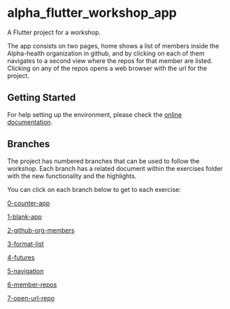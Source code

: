 # alpha_flutter_workshop_app

A Flutter project for a workshop.

The app consists on two pages, home shows a list of members inside the Alpha-health organization in github, and by clicking on each of them navigates to a second view where the repos for that member are listed. Clicking on any of the repos opens a web browser with the url for the project.

## Getting Started

For help setting up the environment, please check the [online documentation](https://flutter.io/docs/get-started/install/macos).

## Branches

The project has numbered branches that can be used to follow the workshop. Each branch has a related document within the exercises folder with the new functionality and the highlights.

You can click on each branch below to get to each exercise:

[0-counter-app](./exercises/0-counter-app.md)

[1-blank-app](./exercises/1-blank-app.md)

[2-github-org-members](./exercises/2-github-org-members.md)

[3-format-list](./exercises/3-format-list.md)

[4-futures](./exercises/4-futures.md)

[5-navigation](./exercises/5-navigation.md)

[6-member-repos](./exercises/6-member-repos.md)

[7-open-url-repo](./exercises/7-open-url.md)
